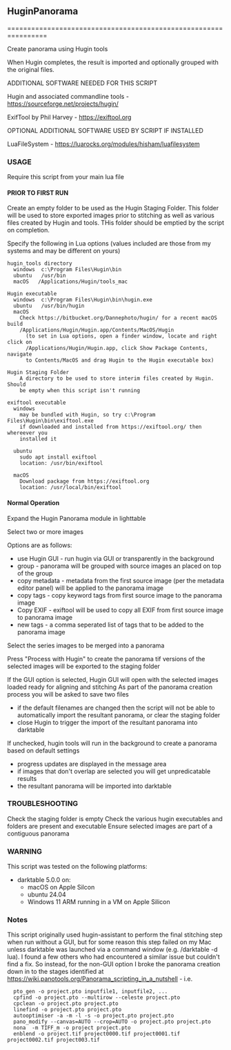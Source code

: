 ## HuginPanorama

 ================================================================

Create panorama using Hugin tools 

When Hugin completes, the result is imported and optionally grouped with the original files.

ADDITIONAL SOFTWARE NEEDED FOR THIS SCRIPT

Hugin and associated commandline tools - https://sourceforge.net/projects/hugin/

ExifTool by Phil Harvey - https://exiftool.org

OPTIONAL ADDITIONAL SOFTWARE USED BY SCRIPT IF INSTALLED

LuaFileSystem - https://luarocks.org/modules/hisham/luafilesystem


### USAGE

Require this script from your main lua file

#### PRIOR TO FIRST RUN
  Create an empty folder to be used as the Hugin  Staging Folder. 
  This folder will be used to store exported images prior to stitching as well as various files created by Hugin and tools.
  THis folder should be emptied by the script on completion.

  Specify the following in Lua options (values included are those from my systems and may be different on yours)

    hugin_tools directory
      windows  c:\Program Files\Hugin\bin
      ubuntu   /usr/bin
      macOS   /Applications/Hugin/tools_mac

    Hugin executable
      windows  c:\Program Files\Hugin\bin\hugin.exe
      ubuntu   /usr/bin/hugin
      macOS 
        Check https://bitbucket.org/Dannephoto/hugin/ for a recent macOS build 
        /Applications/Hugin/Hugin.app/Contents/MacOS/Hugin
          (to set in Lua options, open a finder window, locate and right click on 
          /Applications/Hugin/Hugin.app, click Show Package Contents, navigate 
          to Contents/MacOS and drag Hugin to the Hugin executable box)
    
    Hugin Staging Folder
        A directory to be used to store interim files created by Hugin. Should 
        be empty when this script isn't running

    exiftool executable
      windows 
        may be bundled with Hugin, so try c:\Program Files\Hugin\bin\exiftool.exe
        if downloaded and installed from https://exiftool.org/ then whereever you 
        installed it
        
      ubuntu 
        sudo apt install exiftool
        location: /usr/bin/exiftool

      macOS
        Download package from https://exiftool.org
        location: /usr/local/bin/exiftool
        

    
#### Normal Operation

Expand the Hugin Panorama module in lighttable
  
Select two or more images

Options are as follows:
  - use Hugin GUI - run hugin via GUI or transparently in the background                    
  - group - panorama will be grouped with source images an placed on top of the group
  - copy metadata - metadata from the first source image (per the metadata editor panel) will be applied to the panorama image
  - copy tags - copy keyword tags from first source image to  the panorama image
  - Copy EXIF - exiftool will be used to copy all EXIF from first source image to panorama image
  - new tags - a comma seperated list of tags that to be added to the panorama image

Select the series images to be merged into a panorama 

Press "Process with Hugin" to create the panorama
tif versions of the selected images will be exported to the staging folder

If the GUI option is selected, Hugin GUI will open with the selected images loaded ready for aligning and stitching
  As part of the panorama creation process you will be asked to save two files
  - if the default filenames are changed then the script will not be able to automatically import the resultant panorama, or clear the staging folder
  - close Hugin to trigger the import of the resultant panorama into darktable

If unchecked, hugin tools will run in the background to create a panorama based on default settings
  - progress updates are displayed in the message area
  - if images that don't overlap are selected you will get unpredicatable results
  - the resultant panorama will be imported into darktable
  
### TROUBLESHOOTING
Check the staging folder is empty
Check the various hugin executables and folders are present and executable
Ensure selected images are part of a contiguous panorama


### WARNING
This script was tested on the following platforms:
  - darktable 5.0.0 on:
    - macOS on Apple Silcon
    - ubuntu 24.04
    - Windows 11 ARM running in a VM on Apple Silicon

### Notes
This script originally used hugin-assistant to perform the final stitching step when run without a GUI, but for some reason this step failed on my Mac unless darktable was launched via a command window (e.g. /darktable -d lua). I found a few others who had encountered a similar issue but couldn't find a fix. So instead, for the non-GUI option I broke the panorama creation down in to the stages identified at https://wiki.panotools.org/Panorama_scripting_in_a_nutshell - i.e.
  
      pto_gen -o project.pto inputfile1, inputfile2, ...
      cpfind -o project.pto --multirow --celeste project.pto
      cpclean -o project.pto project.pto
      linefind -o project.pto project.pto
      autooptimiser -a -m -l -s -o project.pto project.pto
      pano_modify --canvas=AUTO --crop=AUTO -o project.pto project.pto
      nona  -m TIFF_m -o project project.pto
      enblend -o project.tif project0000.tif project0001.tif project0002.tif project003.tif


